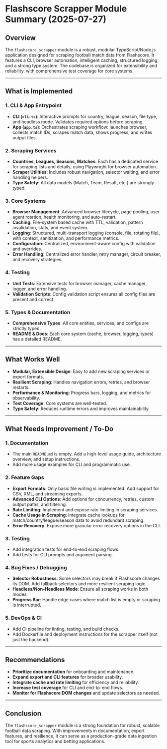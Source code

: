 # Flashscore Scrapper Module Summary (2025-07-27)

## Overview

The `flashscore_scrapper` module is a robust, modular TypeScript/Node.js application designed for scraping football match data from Flashscore. It features a CLI, browser automation, intelligent caching, structured logging, and a strong type system. The codebase is organized for extensibility and reliability, with comprehensive test coverage for core systems.

---

## What is Implemented

### 1. **CLI & App Entrypoint**
- **CLI (`cli.ts`)**: Interactive prompts for country, league, season, file type, and headless mode. Validates required options before scraping.
- **App (`app.ts`)**: Orchestrates scraping workflow: launches browser, collects match IDs, scrapes match data, shows progress, and writes output files.

### 2. **Scraping Services**
- **Countries, Leagues, Seasons, Matches**: Each has a dedicated service for scraping lists and details, using Playwright for browser automation.
- **Scraper Utilities**: Includes robust navigation, selector waiting, and error handling helpers.
- **Type Safety**: All data models (Match, Team, Result, etc.) are strongly typed.

### 3. **Core Systems**
- **Browser Management**: Advanced browser lifecycle, page pooling, user agent rotation, health monitoring, and auto-restart.
- **Caching**: File-system based cache with TTL, validation, pattern invalidation, stats, and event system.
- **Logging**: Structured, multi-transport logging (console, file, rotating file), with context, sanitization, and performance metrics.
- **Configuration**: Centralized, environment-aware config with validation and overrides.
- **Error Handling**: Centralized error handler, retry manager, circuit breaker, and recovery strategies.

### 4. **Testing**
- **Unit Tests**: Extensive tests for browser manager, cache manager, logger, and error handling.
- **Validation Scripts**: Config validation script ensures all config files are present and correct.

### 5. **Types & Documentation**
- **Comprehensive Types**: All core entities, services, and configs are strictly typed.
- **README & Docs**: Each core system (cache, browser, logging, types) has a detailed README.

---

## What Works Well
- **Modular, Extensible Design**: Easy to add new scraping services or export formats.
- **Resilient Scraping**: Handles navigation errors, retries, and browser restarts.
- **Performance & Monitoring**: Progress bars, logging, and metrics for observability.
- **Test Coverage**: Core systems are well-tested.
- **Type Safety**: Reduces runtime errors and improves maintainability.

---

## What Needs Improvement / To-Do

### 1. **Documentation**
- The main `README.md` is empty. Add a high-level usage guide, architecture overview, and setup instructions.
- Add more usage examples for CLI and programmatic use.

### 2. **Feature Gaps**
- **Export Formats**: Only basic file writing is implemented. Add support for CSV, XML, and streaming exports.
- **Advanced CLI Options**: Add options for concurrency, retries, custom output paths, and filtering.
- **Rate Limiting**: Implement and expose rate limiting in scraping services.
- **Cache Usage in Scraping**: Integrate cache lookups for match/country/league/season data to avoid redundant scraping.
- **Error Recovery**: Expose more granular error recovery options in the CLI.

### 3. **Testing**
- Add integration tests for end-to-end scraping flows.
- Add tests for CLI prompts and argument parsing.

### 4. **Bug Fixes / Debugging**
- **Selector Robustness**: Some selectors may break if Flashscore changes its DOM. Add fallback selectors and more resilient scraping logic.
- **Headless/Non-Headless Mode**: Ensure all scraping works in both modes.
- **Progress Bar**: Handle edge cases where match list is empty or scraping is interrupted.

### 5. **DevOps & CI**
- Add CI pipeline for linting, testing, and build checks.
- Add Dockerfile and deployment instructions for the scrapper itself (not just the backend).

---

## Recommendations
- **Prioritize documentation** for onboarding and maintenance.
- **Expand export and CLI features** for broader usability.
- **Integrate cache and rate limiting** for efficiency and reliability.
- **Increase test coverage** for CLI and end-to-end flows.
- **Monitor for Flashscore DOM changes** and update selectors as needed.

---

## Conclusion

The `flashscore_scrapper` module is a strong foundation for robust, scalable football data scraping. With improvements in documentation, export features, and resilience, it can serve as a production-grade data ingestion tool for sports analytics and betting applications. 